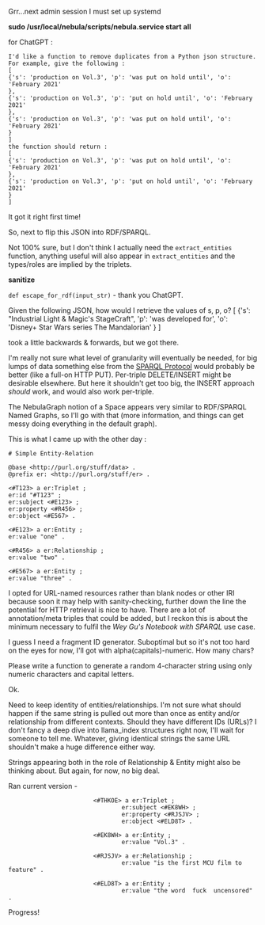 <!-- title: llama_index SPARQL Notes 05 -->

Grr...next admin session I must set up systemd

**sudo /usr/local/nebula/scripts/nebula.service start all**

for ChatGPT :

```
I'd like a function to remove duplicates from a Python json structure. For example, give the following :
[
{'s': 'production on Vol.3', 'p': 'was put on hold until', 'o': 'February 2021'
},
{'s': 'production on Vol.3', 'p': 'put on hold until', 'o': 'February 2021'
},
{'s': 'production on Vol.3', 'p': 'was put on hold until', 'o': 'February 2021'
}
]
the function should return :
[
{'s': 'production on Vol.3', 'p': 'was put on hold until', 'o': 'February 2021'
},
{'s': 'production on Vol.3', 'p': 'put on hold until', 'o': 'February 2021'
}
]
```

It got it right first time!

So, next to flip this JSON into RDF/SPARQL.

Not 100% sure, but I don't think I actually need the `extract_entities` function, anything useful will also appear in `extract_entities` and the types/roles are implied by the triplets.

**sanitize**

`def escape_for_rdf(input_str)` - thank you ChatGPT.

Given the following JSON, how would I retrieve the values of s, p, o?
[
{'s': "Industrial Light & Magic's StageCraft", 'p': 'was developed for', 'o': 'Disney+ Star Wars series The Mandalorian'
}
]

took a little backwards & forwards, but we got there.

I'm really not sure what level of granularity will eventually be needed, for big lumps of data something else from the [SPARQL Protocol](https://www.w3.org/TR/sparql11-http-rdf-update/) would probably be better (like a full-on HTTP PUT). Per-triple DELETE/INSERT might be desirable elsewhere. But here it shouldn't get too big, the INSERT approach _should_ work, and would also work per-triple.

The NebulaGraph notion of a Space appears very similar to RDF/SPARQL Named Graphs, so I'll go with that (more information, and things can get messy doing everything in the default graph).

This is what I came up with the other day :

```
# Simple Entity-Relation

@base <http://purl.org/stuff/data> .
@prefix er: <http://purl.org/stuff/er> .

<#T123> a er:Triplet ;
er:id "#T123" ;
er:subject <#E123> ;
er:property <#R456> ;
er:object <#E567> .

<#E123> a er:Entity ;
er:value "one" .

<#R456> a er:Relationship ;
er:value "two" .

<#E567> a er:Entity ;
er:value "three" .
```

I opted for URL-named resources rather than blank nodes or other IRI because soon it may help with sanity-checking, further down the line the potential for HTTP retrieval is nice to have. There are a lot of annotation/meta triples that could be added, but I reckon this is about the minimum necessary to fulfil the _Wey Gu's Notebook with SPARQL_ use case.

I guess I need a fragment ID generator. Suboptimal but so it's not too hard on the eyes for now, I'll got with alpha(capitals)-numeric. How many chars?

Please write a function to generate a random 4-character string using only numeric characters and capital letters.

Ok.

Need to keep identity of entities/relationships. I'm not sure what should happen if the same string is pulled out more than once as entity and/or relationship from different contexts. Should they have different IDs (URLs)? I don't fancy a deep dive into llama_index structures right now, I'll wait for someone to tell me. Whatever, giving identical strings the same URL shouldn't make a huge difference either way.

Strings appearing both in the role of Relationship & Entity might also be thinking about. But again, for now, no big deal.

Ran current version -

```
                        <#THKOE> a er:Triplet ;
                                er:subject <#EK8WH> ;
                                er:property <#RJSJV> ;
                                er:object <#ELD8T> .

                        <#EK8WH> a er:Entity ;
                                er:value "Vol.3" .

                        <#RJSJV> a er:Relationship ;
                                er:value "is the first MCU film to feature" .

                        <#ELD8T> a er:Entity ;
                                er:value "the word  fuck  uncensored" .
```

Progress!
